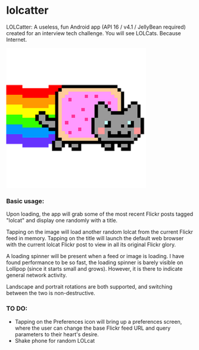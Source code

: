 # lolcatter
LOLCatter: A useless, fun Android app (API 16 / v4.1 / JellyBean required) created for an interview tech challenge.  You will see LOLCats.  Because Internet.

![LauncherIcon](app/src/main/res/mipmap-xxhdpi/ic_launcher.png)

### Basic usage:
Upon loading, the app will grab some of the most recent Flickr posts tagged "lolcat" and display one randomly with a title.

Tapping on the image will load another random lolcat from the current Flickr feed in memory.
Tapping on the title will launch the default web browser with the current lolcat Flickr post to view in all its original Flickr glory.

A loading spinner will be present when a feed or image is loading.  I have found performance to be so fast, the loading spinner is barely visible on Lollipop (since it starts small and grows).  However, it is there to indicate general network activity.

Landscape and portrait rotations are both supported, and switching between the two is non-destructive.


### TO DO:
  * Tapping on the Preferences icon will bring up a preferences screen, where the user can change the base Flickr feed URL and query parameters to their heart's desire.
  * Shake phone for random LOLcat
